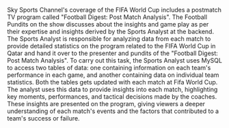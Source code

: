 Sky Sports Channel's coverage of the FIFA World Cup includes a postmatch
TV program called "Football Digest: Post Match Analysis". The
Football Pundits on the show discusses about the insights and game
play as per their expertise and insights derived by the Sports Analyst at
the backend. The Sports Analyst is responsible for analyzing data from
each match to provide detailed statistics on the program related to the
FIFA World Cup in Qatar and hand it over to the presenter and pundits
of the "Football Digest: Post Match Analysis".
To carry out this task, the Sports Analyst uses MySQL to access two
tables of data: one containing information on each team's
performance in each game, and another containing data on individual
team statistics. Both the tables gets updated with each match at Fifa
World Cup. The analyst uses this data to provide insights into each
match, highlighting key moments, performances, and tactical decisions
made by the coaches. These insights are presented on the program,
giving viewers a deeper understanding of each match's events and the
factors that contributed to a team's success or failure.
